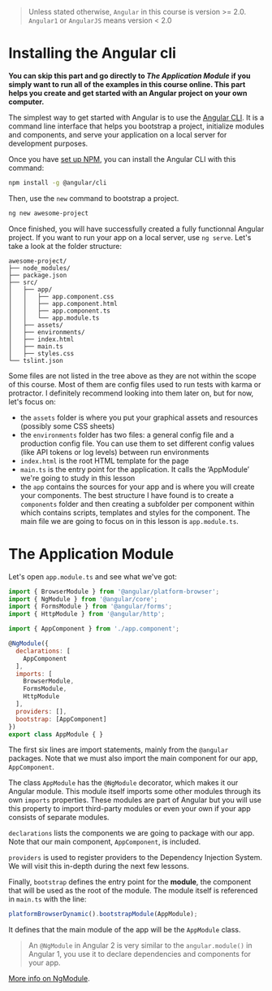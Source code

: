 > Unless stated otherwise, `Angular` in this course is version >= 2.0. `Angular1` or `AngularJS` means version < 2.0


# Installing the Angular cli
**You can skip this part and go directly to _The Application Module_ if you simply want to run all of the examples in this course online. This part helps you create and get started with an Angular project on your own computer.**

The simplest way to get started with Angular is to use the [Angular CLI](https://cli.angular.io/). It is a command line interface that helps you bootstrap a project, initialize modules and components, and serve your application on a local server for development purposes.

Once you have [set up NPM](https://docs.npmjs.com/getting-started/installing-node), you can install the Angular CLI with this command:

```bash
npm install -g @angular/cli
```

Then, use the `new` command to bootstrap a project.

```bash
ng new awesome-project
```

Once finished, you will have successfully created a fully functionnal Angular project. If you want to run your app on a local server, use `ng serve`. Let's take a look at the folder structure:

```
awesome-project/
├── node_modules/
├── package.json
├── src/
│   ├── app/
│   │   ├── app.component.css
│   │   ├── app.component.html
│   │   ├── app.component.ts
│   │   └── app.module.ts
│   ├── assets/
│   ├── environments/
│   ├── index.html
│   ├── main.ts
│   ├── styles.css
└── tslint.json
```

Some files are not listed in the tree above as they are not within the scope of this course. Most of them are config files used to run tests with karma or protractor. I definitely recommend looking into them later on, but for now, let's focus on:

* the `assets` folder is where you put your graphical assets and resources (possibly some CSS sheets)
* the `environments` folder has two files: a general config file and a production config file. You can use them to set different config values (like API tokens or log levels) between run environments
* `index.html` is the root HTML template for the page
* `main.ts` is the entry point for the application. It calls the ‘AppModule’ we're going to study in this lesson
* the `app` contains the sources for your app and is where you will create your components. The best structure I have found is to create a `components` folder and then creating a subfolder per component within which contains scripts, templates and styles for the component. The main file we are going to focus on in this lesson is `app.module.ts`.

# The Application Module

Let's open `app.module.ts` and see what we've got:

```javascript
import { BrowserModule } from '@angular/platform-browser';
import { NgModule } from '@angular/core';
import { FormsModule } from '@angular/forms';
import { HttpModule } from '@angular/http';

import { AppComponent } from './app.component';

@NgModule({
  declarations: [
    AppComponent
  ],
  imports: [
    BrowserModule,
    FormsModule,
    HttpModule
  ],
  providers: [],
  bootstrap: [AppComponent]
})
export class AppModule { }
```

The first six lines are import statements, mainly from the `@angular` packages. Note that we must also import the main component for our app, `AppComponent`.

The class `AppModule` has the `@NgModule` decorator, which makes it our Angular module. This module itself imports some other modules through its own `imports` properties. These modules are part of Angular but you will use this property to import third-party modules or even your own if your app consists of separate modules.

`declarations` lists the components we are going to package with our app. Note that our main component, `AppComponent`, is included.

`providers` is used to register providers to the Dependency Injection System. We will visit this in-depth during the next few lessons.

Finally, `bootstrap` defines the entry point for the **module**, the component that will be used as the root of the module. The module itself is referenced in `main.ts` with the line:

```javascript
platformBrowserDynamic().bootstrapModule(AppModule);
```

It defines that the main module of the app will be the `AppModule` class.

> An `@NgModule` in Angular 2 is very similar to the `angular.module()` in Angular 1, you use it to declare dependencies and components for your app.

[More info on NgModule](https://angular.io/docs/ts/latest/guide/ngmodule.html).
